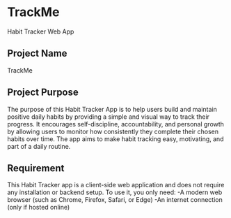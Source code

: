 # TrackMe
Habit Tracker Web App
## Project Name

TrackMe

## Project Purpose
The purpose of this Habit Tracker App is to help users build and maintain positive daily habits by providing a simple and visual way to track their progress. It encourages self-discipline, accountability, and personal growth by allowing users to monitor how consistently they complete their chosen habits over time. The app aims to make habit tracking easy, motivating, and part of a daily routine.

## Requirement

This Habit Tracker app is a client-side web application and does not require any installation or backend setup. To use it, you only need:
-A modern web browser (such as Chrome, Firefox, Safari, or Edge)
-An internet connection (only if hosted online)
